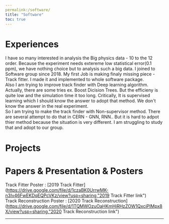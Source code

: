 ```yaml
---
permalink:/software/
title: "Software"
toc: true
---
```



# Experiences

I have so many interested in analysis the Big physics data - 10 to the 12 order. Because the experiment needs extereme low statistical error(0.1 ppm), we have nothing choice but to analysis such a big data. I joined to Software group since 2018. My first Job is making finaly missing piece - Track fitter. I made it and implemented to whole software package. </br>
Also I am trying to improve track finder with Deep learning algorithm. Actually, there are some tries ex. Boost Dicision Trees. But the efficieny is quite low and the simulation time it too long. Critically, It is supervised learning which I should know the answer to adopt that method. We don't know the answer in the real experiment. </br>
So I am trying to make the track finder with Non-supervisor method. There are several attempt to do that in CERN - GNN, RNN.. But it is hard to adpot thier method because the situation is very different. I am struggling to study that and adopt to our group.

# Projects

# Papers & Presentation & Posters   

Track Fitter Poster : [2019 Track Fitter](https://drive.google.com/file/d/1czaBK0UrrwMK-n3Iv46FwEKDqEQPcVKz/view?usp=sharing,"2019 Track Fitter link")   
Track Reconstruction Poster : [2020 Track Reconstruction](https://drive.google.com/file/d/1TQMWOzuOaHKmHiRHzZOW1QxciPIMpx8X/view?usp=sharing,"2020 Track Reconstruction link")


---
